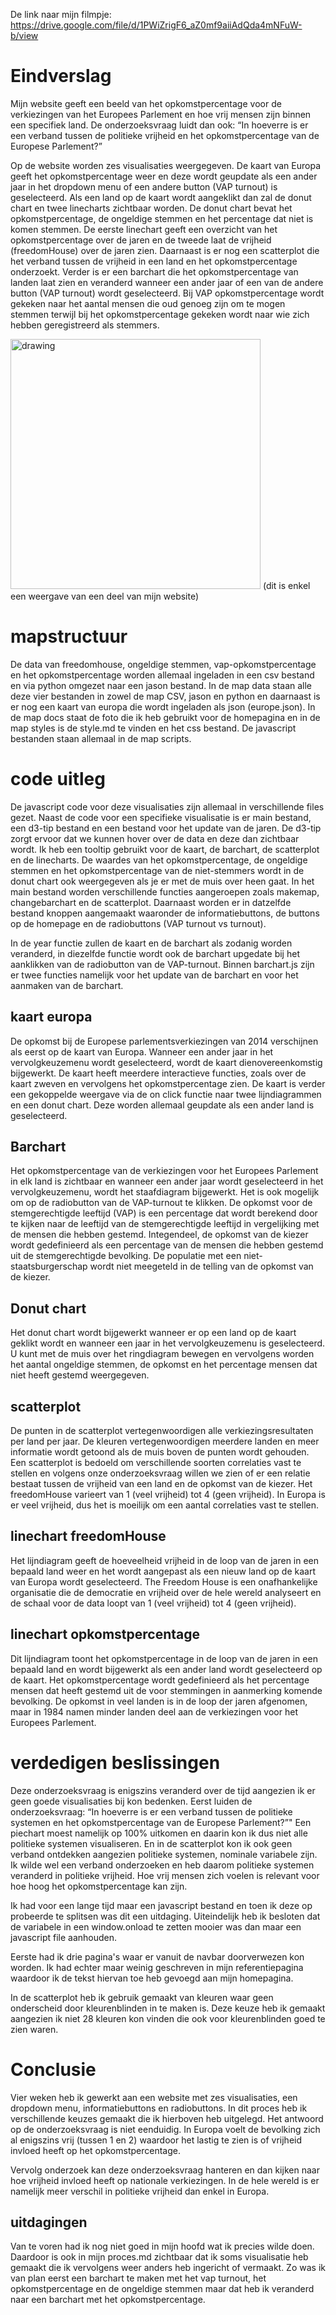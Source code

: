 De link naar mijn filmpje: https://drive.google.com/file/d/1PWiZrigF6_aZ0mf9aiiAdQda4mNFuW-b/view

# Eindverslag

Mijn website geeft een beeld van het opkomstpercentage voor de verkiezingen van het Europees Parlement en hoe vrij mensen zijn binnen een specifiek land. De onderzoeksvraag luidt dan ook: “In hoeverre is er een verband tussen de politieke vrijheid en het opkomstpercentage van de Europese Parlement?”

Op de website worden zes visualisaties weergegeven. De kaart van Europa geeft het opkomstpercentage weer en deze wordt geupdate als een ander jaar in het dropdown menu of een andere button (VAP turnout) is geselecteerd. Als een land op de kaart wordt aangeklikt dan zal de donut chart en twee linecharts zichtbaar worden. De donut chart bevat het opkomstpercentage, de ongeldige stemmen en het percentage dat niet is komen stemmen. De eerste linechart geeft een overzicht van het opkomstpercentage over de jaren en de tweede laat de vrijheid (freedomHouse) over de jaren zien. Daarnaast is er nog een scatterplot die het verband tussen de vrijheid in een land en het opkomstpercentage onderzoekt. Verder is er een barchart die het opkomstpercentage van landen laat zien en veranderd wanneer een ander jaar of een van de andere button (VAP turnout) wordt geselecteerd. Bij VAP opkomstpercentage wordt gekeken naar het aantal mensen die oud genoeg zijn om te mogen stemmen terwijl bij het opkomstpercentage gekeken wordt naar wie zich hebben geregistreerd als stemmers.

<img src="https://user-images.githubusercontent.com/44025069/52066436-d9175900-2578-11e9-8fff-4f5a62dfadf5.png" alt="drawing" width="400"/>
(dit is enkel een weergave van een deel van mijn website)

# mapstructuur
De data van freedomhouse, ongeldige stemmen, vap-opkomstpercentage en het opkomstpercentage worden allemaal ingeladen in een csv bestand en via python omgezet naar een jason bestand. In de map data staan alle deze vier bestanden in zowel de map CSV, jason en python en daarnaast is er nog een kaart van europa die wordt ingeladen als json (europe.json). In de map docs staat de foto die ik heb gebruikt voor de homepagina en in de map styles is de style.md te vinden en het css bestand. De javascript bestanden staan allemaal in de map scripts.

# code uitleg  
De javascript code voor deze visualisaties zijn allemaal in verschillende files gezet. Naast de code voor een specifieke visualisatie is er main bestand, een d3-tip bestand en een bestand voor het update van de jaren. De d3-tip zorgt ervoor dat we kunnen hover over de data en deze dan zichtbaar wordt. Ik heb een tooltip gebruikt voor de kaart, de barchart, de scatterplot en de linecharts. De waardes van het opkomstpercentage, de ongeldige stemmen en het opkomstpercentage van de niet-stemmers wordt in de donut chart ook weergegeven als je er met de muis over heen gaat. In het main bestand worden verschillende functies aangeroepen zoals makemap, changebarchart en de scatterplot. Daarnaast worden er in datzelfde bestand knoppen aangemaakt waaronder de informatiebuttons, de buttons op de homepage en de radiobuttons (VAP turnout vs turnout).

In de year functie zullen de kaart en de barchart als zodanig worden veranderd, in diezelfde functie wordt ook de barchart upgedate bij het aanklikken van de radiobutton van de VAP-turnout. Binnen barchart.js zijn er twee functies namelijk voor het update van de barchart en voor het aanmaken van de barchart.

## kaart europa
De opkomst bij de Europese parlementsverkiezingen van 2014 verschijnen als eerst op de kaart van Europa. Wanneer een ander jaar in het vervolgkeuzemenu wordt geselecteerd, wordt de kaart dienovereenkomstig bijgewerkt. De kaart heeft meerdere interactieve functies, zoals over de kaart zweven en vervolgens het opkomstpercentage zien. De kaart is verder een gekoppelde weergave via de on click functie naar twee lijndiagrammen en een donut chart. Deze worden allemaal geupdate als een ander land is geselecteerd.

## Barchart
Het opkomstpercentage van de verkiezingen voor het Europees Parlement in elk land is zichtbaar en wanneer een ander jaar wordt geselecteerd in het vervolgkeuzemenu, wordt het staafdiagram bijgewerkt. Het is ook mogelijk om op de radiobutton van de VAP-turnout te klikken. De opkomst voor de stemgerechtigde leeftijd (VAP) is een percentage dat wordt berekend door te kijken naar de leeftijd van de stemgerechtigde leeftijd in vergelijking met de mensen die hebben gestemd. Integendeel, de opkomst van de kiezer wordt gedefinieerd als een percentage van de mensen die hebben gestemd uit de stemgerechtigde bevolking. De populatie met een niet-staatsburgerschap wordt niet meegeteld in de telling van de opkomst van de kiezer.

## Donut chart
Het donut chart wordt bijgewerkt wanneer er op een land op de kaart geklikt wordt en wanneer een jaar in het vervolgkeuzemenu is geselecteerd. U kunt met de muis over het ringdiagram bewegen en vervolgens worden het aantal ongeldige stemmen, de opkomst en het percentage mensen dat niet heeft gestemd weergegeven.

## scatterplot
De punten in de scatterplot vertegenwoordigen alle verkiezingsresultaten per land per jaar. De kleuren vertegenwoordigen meerdere landen en meer informatie wordt getoond als de muis boven de punten wordt gehouden. Een scatterplot is bedoeld om verschillende soorten correlaties vast te stellen en volgens onze onderzoeksvraag willen we zien of er een relatie bestaat tussen de vrijheid van een land en de opkomst van de kiezer. Het freedomHouse varieert van 1 (veel vrijheid) tot 4 (geen vrijheid). In Europa is er veel vrijheid, dus het is moeilijk om een aantal correlaties vast te stellen.

## linechart freedomHouse
Het lijndiagram geeft de hoeveelheid vrijheid in de loop van de jaren in een bepaald land weer en het wordt aangepast als een nieuw land op de kaart van Europa wordt geselecteerd. The Freedom House is een onafhankelijke organisatie die de democratie en vrijheid over de hele wereld analyseert en de schaal voor de data loopt van 1 (veel vrijheid) tot 4 (geen vrijheid).

## linechart opkomstpercentage
Dit lijndiagram toont het opkomstpercentage in de loop van de jaren in een bepaald land en wordt bijgewerkt als een ander land wordt geselecteerd op de kaart. Het opkomstpercentage wordt gedefinieerd als het percentage mensen dat heeft gestemd uit de voor stemmingen in aanmerking komende bevolking. De opkomst in veel landen is in de loop der jaren afgenomen, maar in 1984 namen minder landen deel aan de verkiezingen voor het Europees Parlement.


# verdedigen beslissingen
Deze onderzoeksvraag is enigszins veranderd over de tijd aangezien ik er geen goede visualisaties bij kon bedenken. Eerst luiden de onderzoeksvraag: “In hoeverre is er een verband tussen de politieke systemen en het opkomstpercentage van de Europese Parlement?”" Een piechart moest namelijk op 100% uitkomen en daarin kon ik dus niet alle politieke systemen visualiseren. En in de scatterplot kon ik ook geen verband ontdekken aangezien politieke systemen, nominale variabele zijn. Ik wilde wel een verband onderzoeken en heb daarom politieke systemen veranderd in politieke vrijheid. Hoe vrij mensen zich voelen is relevant voor hoe hoog het opkomstpercentage kan zijn.   

Ik had voor een lange tijd maar een javascript bestand en toen ik deze op probeerde te splitsen was dit een uitdaging. Uiteindelijk heb ik besloten dat de variabele in een window.onload te zetten mooier was dan maar een javascript file aanhouden.

Eerste had ik drie pagina's waar er vanuit de navbar doorverwezen kon worden. Ik had echter maar weinig geschreven in mijn referentiepagina waardoor ik de tekst hiervan toe heb gevoegd aan mijn homepagina.

In de scatterplot heb ik gebruik gemaakt van kleuren waar geen onderscheid door kleurenblinden in te maken is. Deze keuze heb ik gemaakt aangezien ik niet 28 kleuren kon vinden die ook voor kleurenblinden goed te zien waren.

# Conclusie
Vier weken heb ik gewerkt aan een website met zes visualisaties, een dropdown menu, informatiebuttons en radiobuttons. In dit proces heb ik verschillende keuzes gemaakt die ik hierboven heb uitgelegd. Het antwoord op de onderzoeksvraag is niet eenduidig. In Europa voelt de bevolking zich al enigszins vrij (tussen 1 en 2) waardoor het lastig te zien is of vrijheid invloed heeft op het opkomstpercentage.

Vervolg onderzoek kan deze onderzoeksvraag hanteren en dan kijken naar hoe vrijheid invloed heeft op nationale verkiezingen. In de hele wereld is er namelijk meer verschil in politieke vrijheid dan enkel in Europa.

## uitdagingen
Van te voren had ik nog niet goed in mijn hoofd wat ik precies wilde doen. Daardoor is ook in mijn proces.md zichtbaar dat ik soms visualisatie heb gemaakt die ik vervolgens weer anders heb ingericht of vermaakt. Zo was ik van plan eerst een barchart te maken met het vap turnout, het opkomstpercentage en de ongeldige stemmen maar dat heb ik veranderd naar een barchart met het opkomstpercentage.

